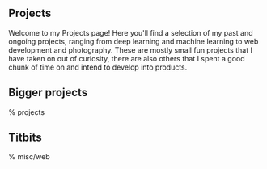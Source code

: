 ## Projects

Welcome to my Projects page! Here you'll find a selection of my past and ongoing projects, ranging from deep learning and machine learning to web development and photography. These are mostly small fun projects that I have taken on out of curiosity, there are also others that I spent a good chunk of time on and intend to develop into products.

## Bigger projects

% projects

## Titbits

% misc/web